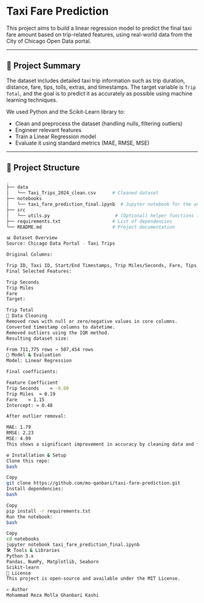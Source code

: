 # Taxi Fare Prediction

This project aims to build a linear regression model to predict the final taxi fare amount based on trip-related features, using real-world data from the City of Chicago Open Data portal.

---

## 🚀 Project Summary

The dataset includes detailed taxi trip information such as trip duration, distance, fare, tips, tolls, extras, and timestamps. The target variable is `Trip Total`, and the goal is to predict it as accurately as possible using machine learning techniques.

We used Python and the Scikit-Learn library to:

* Clean and preprocess the dataset (handling nulls, filtering outliers)
* Engineer relevant features
* Train a Linear Regression model
* Evaluate it using standard metrics (MAE, RMSE, MSE)

---

## 📁 Project Structure

```bash
.
├── data
│   └── Taxi_Trips_2024_clean.csv      # Cleaned dataset
├── notebooks
│   └── taxi_fare_prediction_final.ipynb  # Jupyter notebook for the analysis
├── src
│   └── utils.py                        # (Optional) helper functions if modularized
├── requirements.txt                   # List of dependencies
└── README.md                          # Project documentation

📊 Dataset Overview
Source: Chicago Data Portal - Taxi Trips

Original Columns:

Trip ID, Taxi ID, Start/End Timestamps, Trip Miles/Seconds, Fare, Tips, Tolls, etc.
Final Selected Features:

Trip Seconds
Trip Miles
Fare
Target:

Trip Total
🧹 Data Cleaning
Removed rows with null or zero/negative values in core columns.
Converted timestamp columns to datetime.
Removed outliers using the IQR method.
Resulting dataset size:

From 711,775 rows → 507,454 rows
🤖 Model & Evaluation
Model: Linear Regression

Final coefficients:

Feature	Coefficient
Trip Seconds	≈ -0.00
Trip Miles	≈ 0.19
Fare	≈ 1.15
Intercept: ≈ 0.48

After outlier removal:

MAE: 1.79
RMSE: 2.23
MSE: 4.99
This shows a significant improvement in accuracy by cleaning data and filtering out outliers.

⚙️ Installation & Setup
Clone this repo:
bash

Copy
git clone https://github.com/mo-qanbari/taxi-fare-prediction.git
Install dependencies:
bash

Copy
pip install -r requirements.txt
Run the notebook:
bash

Copy
cd notebooks
jupyter notebook taxi_fare_prediction_final.ipynb
🛠️ Tools & Libraries
Python 3.x
Pandas, NumPy, Matplotlib, Seaborn
Scikit-learn
📌 License
This project is open-source and available under the MIT License.

✍️ Author
Mohammad Reza Molla Ghanbari Kashi

